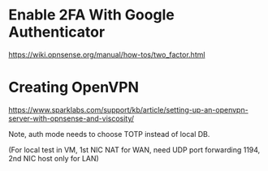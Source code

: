 # Enable 2FA With Google Authenticator

https://wiki.opnsense.org/manual/how-tos/two_factor.html

# Creating OpenVPN

https://www.sparklabs.com/support/kb/article/setting-up-an-openvpn-server-with-opnsense-and-viscosity/

Note, auth mode needs to choose TOTP instead of local DB.

(For local test in VM, 1st NIC NAT for WAN, need UDP port forwarding 1194, 2nd NIC host only for LAN)
